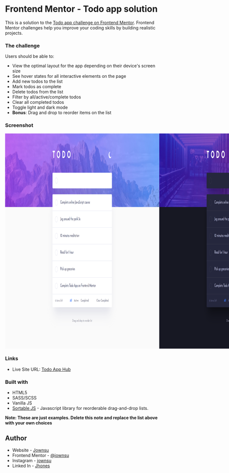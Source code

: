 # Frontend Mentor - Todo app solution

This is a solution to the [Todo app challenge on Frontend Mentor](https://www.frontendmentor.io/challenges/todo-app-Su1_KokOW). Frontend Mentor challenges help you improve your coding skills by building realistic projects. 

### The challenge

Users should be able to:

- View the optimal layout for the app depending on their device's screen size
- See hover states for all interactive elements on the page
- Add new todos to the list
- Mark todos as complete
- Delete todos from the list
- Filter by all/active/complete todos
- Clear all completed todos
- Toggle light and dark mode
- **Bonus**: Drag and drop to reorder items on the list

### Screenshot

<div style="display:flex;">
	<img src="./screenshots/1.png" />
	<img src="./screenshots/2.png" />
	<img src="./screenshots/3.png" width=300/>
	<img src="./screenshots/4.png" width=300/>
</div>

### Links

- Live Site URL: [Todo App Hub](https://todo-app-hub.vercel.app/)

### Built with

- HTML5
- SASS/SCSS
- Vanilla JS
- [Sortable JS](https://github.com/SortableJS/Sortable?tab=readme-ov-file) - Javascript library for reorderable drag-and-drop lists.

**Note: These are just examples. Delete this note and replace the list above with your own choices**

## Author

- Website - [Jownsu](https://jownsu.github.io/)
- Frontend Mentor - [@jownsu](https://www.frontendmentor.io/profile/jownsu)
- Instagram - [jownsu](https://www.instagram.com/jownsu/)
- Linked In - [Jhones](https://www.linkedin.com/in/jhones-digno-866904213/)